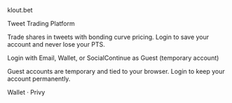 klout.bet

Tweet Trading Platform

Trade shares in tweets with bonding curve pricing. Login to save your account and never lose your PTS.

Login with Email, Wallet, or SocialContinue as Guest (temporary account)

Guest accounts are temporary and tied to your browser. Login to keep your account permanently.

Wallet · Privy